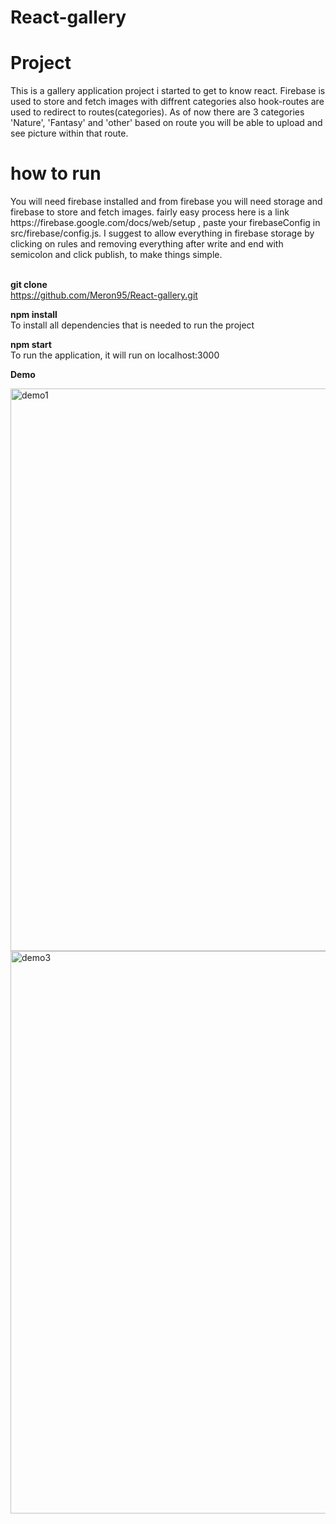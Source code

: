 # React-gallery
<h1>Project</h1>
This is a gallery application project i started to get to know react. Firebase is used to store and fetch images with diffrent categories also hook-routes are used to redirect to routes(categories). As of now there are 3 categories 'Nature', 'Fantasy' and 'other' based on route you will be able to upload and see picture within that route.

<h1> how to run</h1>
You will need firebase installed and from firebase you will need storage and firebase to store and fetch images. fairly easy process here is a link https://firebase.google.com/docs/web/setup , paste your firebaseConfig in src/firebase/config.js. I suggest to allow everything in firebase storage by clicking on rules and removing everything after write and end with semicolon and click publish, to make things simple.
</br></br>

<b> git clone</b></br>
https://github.com/Meron95/React-gallery.git 
</br>

<b> npm install</b></br>
To install all dependencies that is needed to run the project
  
<b> npm start </b></br>
To run the application, it will run on localhost:3000

<b>Demo</b></br>

<img width="900" alt="demo1" src="https://user-images.githubusercontent.com/36710730/141111931-f2a016ae-6a8d-4e0b-8c87-796028ac04a0.PNG"></br>
<img width="900" alt="demo3" src="https://user-images.githubusercontent.com/36710730/141112503-260c4f47-39d9-4cf8-b36b-db6848cb382a.PNG">
